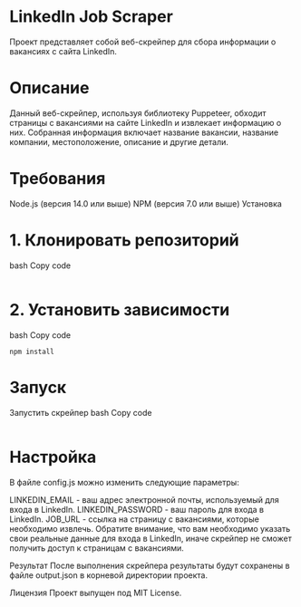 # LinkedIn Job Scraper
Проект представляет собой веб-скрейпер для сбора информации о вакансиях с сайта LinkedIn.

# Описание
Данный веб-скрейпер, используя библиотеку Puppeteer, обходит страницы с вакансиями на сайте LinkedIn и извлекает информацию о них. Собранная информация включает название вакансии, название компании, местоположение, описание и другие детали.

# Требования
Node.js (версия 14.0 или выше)
NPM (версия 7.0 или выше)
Установка
# 1. Клонировать репозиторий
bash
Copy code
```git clone https://github.com/Janexxx1337/linkidinJob.git
```
# 2. Установить зависимости
bash
Copy code
```cd linkidinJob
npm install
```
# Запуск
Запустить скрейпер
bash
Copy code
```npm start
```
# Настройка
В файле config.js можно изменить следующие параметры:

LINKEDIN_EMAIL - ваш адрес электронной почты, используемый для входа в LinkedIn.
LINKEDIN_PASSWORD - ваш пароль для входа в LinkedIn.
JOB_URL - ссылка на страницу с вакансиями, которые необходимо извлечь.
Обратите внимание, что вам необходимо указать свои реальные данные для входа в LinkedIn, иначе скрейпер не сможет получить доступ к страницам с вакансиями.

Результат
После выполнения скрейпера результаты будут сохранены в файле output.json в корневой директории проекта.

Лицензия
Проект выпущен под MIT License.

